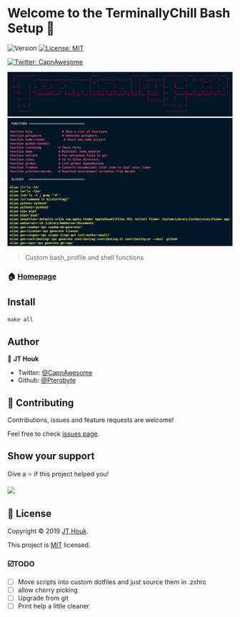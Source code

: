 # Welcome to the TerminallyChill Bash Setup 👋

![Version](https://img.shields.io/badge/version-0.1.0-blue.svg?cacheSeconds=2592000)
[![License: MIT](https://img.shields.io/badge/License-MIT-yellow.svg)](https://github.com/Pterobyte/bash/tree/master/LICENSE)
<!-- [![David Dependencies Status](https://david-dm.org/pterobyte/bash.svg)](https://david-dm.org/pterobyte/bash) -->
<!-- [![Language grade: Shell](https://img.shields.io/lgtm/grade/shell/g/Pterobyte/bash.svg?logo=lgtm&logoWidth=18)](https://lgtm.com/projects/g/Pterobyte/bash/context:shell) -->
[![Twitter: CapnAwesome](https://img.shields.io/twitter/follow/CapnAwesome.svg?style=social)](https://twitter.com/CapnAwesome)

![terminally chill logo](assets/screenshots/terminally-chill.png)
![functions and aliases](assets/screenshots/functions-and-aliases.png)

> Custom bash_profile and shell functions

### 🏠 [Homepage](https://pterobyte.github.io/bash)

## Install

```sh
make all
```

## Author

👤 **JT Houk**

* Twitter: [@CapnAwesome](https://twitter.com/CapnAwesome)
* Github: [@Pterobyte](https://github.com/Pterobyte)

## 🤝 Contributing

Contributions, issues and feature requests are welcome!

Feel free to check [issues page](https://github.com/Pterobyte/bash/issues).

## Show your support

Give a ⭐️ if this project helped you!

<a href="https://www.patreon.com/TerminallyChillSoftware" rel="nofollow">
  <img src="https://c5.patreon.com/external/logo/become_a_patron_button@2x.png" width="160">
</a>

## 📝 License

Copyright © 2019 [JT Houk](https://github.com/Pterobyte).

This project is [MIT](https://github.com/Pterobyte/bash/tree/master/LICENSE) licensed.

### ☑️TODO

- [ ] Move scripts into custom dotfiles and just source them in .zshrc
- [ ] allow cherry picking
- [ ] Upgrade from git
- [ ] Print help a little cleaner